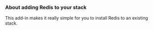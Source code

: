 ### About adding Redis to your stack
This add-in makes it really simple for you to install Redis to an existing stack.

